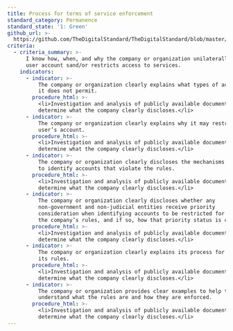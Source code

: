 ```yaml
---
title: Process for terms of service enforcement
standard_category: Permanence
standard_state: '1: Green'
github_url: >-
  https://github.com/TheDigitalStandard/TheDigitalStandard/blob/master/Ownership%20(Is%20it%20mine%3F)%2FPermanence%2FProcess%20for%20terms%20of%20service%20enforcement.yaml
criteria:
  - criteria_summary: >-
      I know how, when, and why the company or organization unilaterally closes
      user account sand/or restricts access to services.
    indicators:
      - indicator: >-
          The company or organization clearly explains what types of activities
          it does not permit.
        procedure_html: >-
          <li>Investigation and analysis of publicly available documentation to
          determine what the company clearly discloses.</li>
      - indicator: >-
          The company or organization clearly explains why it may restrict a
          user’s account.
        procedure_html: >-
          <li>Investigation and analysis of publicly available documentation to
          determine what the company clearly discloses.</li>
      - indicator: >-
          The company or organization clearly discloses the mechanisms it uses
          to identify accounts that violate the rules.
        procedure_html: >-
          <li>Investigation and analysis of publicly available documentation to
          determine what the company clearly discloses.</li>
      - indicator: >-
          The company or organization clearly discloses whether any
          non-government and non-judicial entities receive priority
          consideration when identifying accounts to be restricted for violating
          the company’s rules, and if so, how that priority status is conferred.
        procedure_html: >-
          <li>Investigation and analysis of publicly available documentation to
          determine what the company clearly discloses.</li>
      - indicator: >-
          The company or organization clearly explains its process for enforcing
          its rules.
        procedure_html: >-
          <li>Investigation and analysis of publicly available documentation to
          determine what the company clearly discloses.</li>
      - indicator: >-
          The company or organization provides clear examples to help the user
          understand what the rules are and how they are enforced.
        procedure_html: >-
          <li>Investigation and analysis of publicly available documentation to
          determine what the company clearly discloses.</li>
---
```



